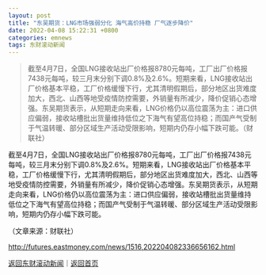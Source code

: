 ```yaml
---
layout: post
title: "东吴期货：LNG市场强弱分化 海气高价持稳 厂气逐步降价"
date: 2022-04-08 15:22:31 +0800
categories: emnews
tags: 东财滚动新闻
---
```

> 截至4月7日，全国LNG接收站出厂价格报8780元每吨，工厂出厂价格报7438元每吨，较三月末分别下调0.8%及2.6%。短期来看，LNG接收站出厂价格基本平稳，工厂价格缓慢下行，尤其清明假期后，部分地区出货难度加大，西北、山西等地受疫情防控需要，外销量有所减少，降价促销心态增强。东吴期货表示，从短期走向来看，LNG价格仍以高位震荡为主：进口供应偏弱，接收站槽批出货量维持低位之下海气有望高位持稳；而国产气受制于气温转暖、部分区域生产活动受限影响，短期内仍存小幅下跌可能。（财联社）

<p>截至4月7日，全国LNG接收站出厂价格报8780元每吨，工厂出厂价格报7438元每吨，较三月末分别下调0.8%及2.6%。短期来看，LNG接收站出厂价格基本平稳，工厂价格缓慢下行，尤其清明假期后，部分地区出货难度加大，西北、山西等地受疫情防控需要，外销量有所减少，降价促销心态增强。东吴期货表示，从短期走向来看，LNG价格仍以高位震荡为主：进口供应偏弱，接收站槽批出货量维持低位之下海气有望高位持稳；而国产气受制于气温转暖、部分区域生产活动受限影响，短期内仍存小幅下跌可能。</p><p class="em_media">（文章来源：财联社）</p>

<http://futures.eastmoney.com/news/1516,202204082336656162.html>

[返回东财滚动新闻](//finews.withounder.com/emnews/)｜[返回首页](//finews.withounder.com/)